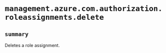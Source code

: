 # `management.azure.com.authorization.roleassignments.delete`

## `summary`
Deletes a role assignment.


